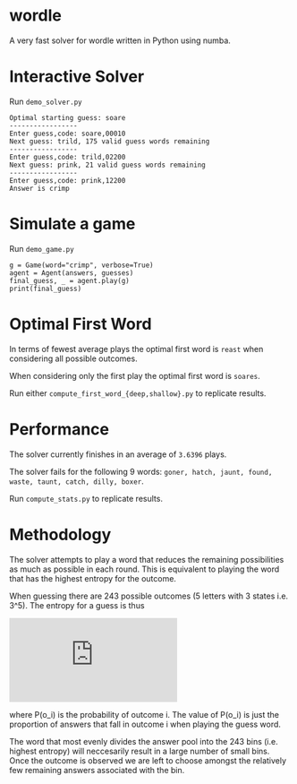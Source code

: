 # wordle

A very fast solver for wordle written in Python using numba.

# Interactive Solver

Run `demo_solver.py`

    Optimal starting guess: soare
    -----------------
    Enter guess,code: soare,00010
    Next guess: trild, 175 valid guess words remaining
    -----------------
    Enter guess,code: trild,02200
    Next guess: prink, 21 valid guess words remaining
    -----------------
    Enter guess,code: prink,12200
    Answer is crimp

# Simulate a game

Run `demo_game.py`

    g = Game(word="crimp", verbose=True)
    agent = Agent(answers, guesses)
    final_guess, _ = agent.play(g)
    print(final_guess)

# Optimal First Word

In terms of fewest average plays the optimal first word is `reast` when
considering all possible outcomes.

When considering only the first play the optimal first word is `soares`.

Run either `compute_first_word_{deep,shallow}.py` to replicate results.

# Performance

The solver currently finishes in an average of `3.6396` plays.

The solver fails for the following 9 words: `goner, hatch, jaunt, found, waste, taunt, catch, dilly, boxer`.

Run `compute_stats.py` to replicate results.

# Methodology

The solver attempts to play a word that reduces the remaining possibilities as much as possible in each round. This is equivalent to playing the word that has the highest entropy for the outcome.

When guessing there are 243 possible outcomes (5 letters with 3 states i.e. 3^5). The entropy for a guess is thus 

![equation](http://www.sciweavers.org/tex2img.php?eq=-%20%5Csum_%7Bi%3D1%7D%5E%7B243%7D%20P%28o_i%29%20%5Clog%7BP%28o_i%29%7D&bc=White&fc=Black&im=jpg&fs=12&ff=arev&edit=0)

where P(o_i) is the probability of outcome i. The value of P(o_i) is just the proportion
of answers that fall in outcome i when playing the guess word.

The word that most evenly divides the answer pool into the 243 bins (i.e. highest entropy) will neccesarily result in a large number of small bins. Once the outcome is observed we are left to choose amongst the relatively few remaining answers associated with the bin.

